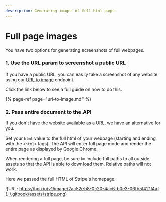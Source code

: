 ```yaml
---
description: Generating images of full html pages
---
```


# Full page images

You have two options for generating screenshots of full webpages.

### 1. Use the URL param to screenshot a public URL

If you have a public URL, you can easily take a screenshot of any website using our [URL to image](url-to-image.md) endpoint.

Click the link below to see a full guide on how to do this.

{% page-ref page="url-to-image.md" %}

### 2. Pass entire document to the API

If you don't have the website available as a URL, we have an alternative for you.

Set your `html` value to the full html of your webpage \(starting and ending with the `<html>` tags\). The API will enter full page mode and render the entire page as displayed by Google Chrome.

When rendering a full page, be sure to include full paths to all outside assets so that the API is able to download them. Relative paths will not work.

Here we passed the full HTML of Stripe's homepage.

![URL: https://hcti.io/v1/image/2ac52eb8-0c20-4ac6-b0e3-06fb5f421f4a](../.gitbook/assets/stripe.png)



